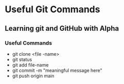 # Useful Git Commands

## Learning git and GitHub with Alpha

### Useful Commands
- git clone <file -name>
- git status
- git add file-name
- git commit -m "meaningful message here"
- git push origin main

